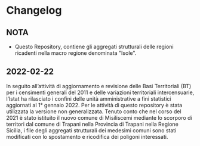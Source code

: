 # Changelog

## NOTA

- Questo Repository, contiene gli aggregati strutturali delle regioni ricadenti nella macro regione denominata "Isole".

## 2022-02-22

In seguito all’attività di aggiornamento e revisione delle Basi Territoriali (BT) per i censimenti generali del 2011 e delle variazioni territoriali intercensuarie, l’Istat ha rilasciato i confini delle unità amministrative a fini statistici aggiornati al 1° gennaio 2022. Per le attività di questo repository è stata utilizzata la versione non generalizzata. Tenuto conto che nel corso del 2021 è stato istituito il nuovo comune di Misiliscemi mediante lo scorporo di territori dal comune di Trapani nella Provincia di Trapani nella Regione Sicilia, i file degli aggregati strutturali dei medesimi comuni sono stati modificati con lo spostamento e ricodifica dei poligoni interessati.
